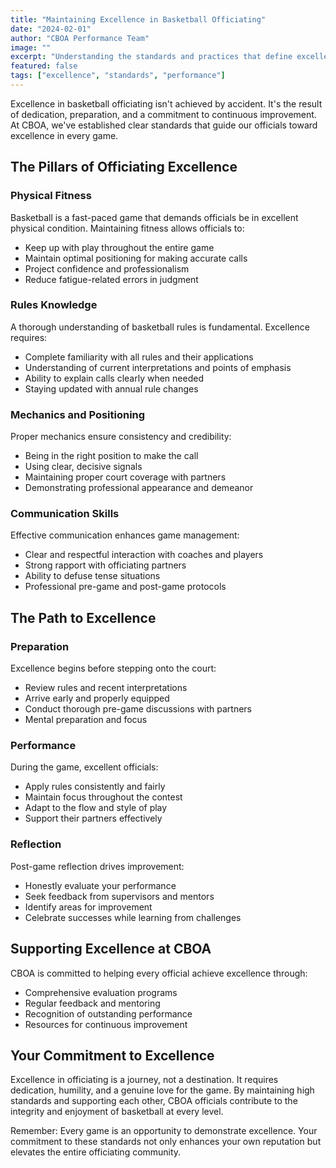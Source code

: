 ```yaml
---
title: "Maintaining Excellence in Basketball Officiating"
date: "2024-02-01"
author: "CBOA Performance Team"
image: ""
excerpt: "Understanding the standards and practices that define excellence in basketball officiating."
featured: false
tags: ["excellence", "standards", "performance"]
---
```


Excellence in basketball officiating isn't achieved by accident. It's the result of dedication, preparation, and a commitment to continuous improvement. At CBOA, we've established clear standards that guide our officials toward excellence in every game.

## The Pillars of Officiating Excellence

### Physical Fitness
Basketball is a fast-paced game that demands officials be in excellent physical condition. Maintaining fitness allows officials to:
- Keep up with play throughout the entire game
- Maintain optimal positioning for making accurate calls
- Project confidence and professionalism
- Reduce fatigue-related errors in judgment

### Rules Knowledge
A thorough understanding of basketball rules is fundamental. Excellence requires:
- Complete familiarity with all rules and their applications
- Understanding of current interpretations and points of emphasis
- Ability to explain calls clearly when needed
- Staying updated with annual rule changes

### Mechanics and Positioning
Proper mechanics ensure consistency and credibility:
- Being in the right position to make the call
- Using clear, decisive signals
- Maintaining proper court coverage with partners
- Demonstrating professional appearance and demeanor

### Communication Skills
Effective communication enhances game management:
- Clear and respectful interaction with coaches and players
- Strong rapport with officiating partners
- Ability to defuse tense situations
- Professional pre-game and post-game protocols

## The Path to Excellence

### Preparation
Excellence begins before stepping onto the court:
- Review rules and recent interpretations
- Arrive early and properly equipped
- Conduct thorough pre-game discussions with partners
- Mental preparation and focus

### Performance
During the game, excellent officials:
- Apply rules consistently and fairly
- Maintain focus throughout the contest
- Adapt to the flow and style of play
- Support their partners effectively

### Reflection
Post-game reflection drives improvement:
- Honestly evaluate your performance
- Seek feedback from supervisors and mentors
- Identify areas for improvement
- Celebrate successes while learning from challenges

## Supporting Excellence at CBOA

CBOA is committed to helping every official achieve excellence through:
- Comprehensive evaluation programs
- Regular feedback and mentoring
- Recognition of outstanding performance
- Resources for continuous improvement

## Your Commitment to Excellence

Excellence in officiating is a journey, not a destination. It requires dedication, humility, and a genuine love for the game. By maintaining high standards and supporting each other, CBOA officials contribute to the integrity and enjoyment of basketball at every level.

Remember: Every game is an opportunity to demonstrate excellence. Your commitment to these standards not only enhances your own reputation but elevates the entire officiating community.